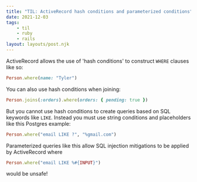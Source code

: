 ```yaml
---
title: "TIL: ActiveRecord hash conditions and parameterized conditions"
date: 2021-12-03
tags:
    - til
    - ruby
    - rails
layout: layouts/post.njk
---
```

ActiveRecord allows the use of 'hash conditions' to construct `WHERE` clauses like so:

```ruby
Person.where(name: "Tyler")
```

You can also use hash conditions when joining:

```ruby
Person.joins(:orders).where(orders: { pending: true })
```

But you cannot use hash conditions to create queries based on SQL keywords like `LIKE`. Instead you must use string conditions and placeholders like this Postgres example:

```ruby
Person.where("email LIKE ?", "%gmail.com")
```

Parameterized queries like this allow SQL injection mitigations to be applied by ActiveRecord where

```ruby
Person.where("email LIKE %#{INPUT}")
```

would be unsafe!
